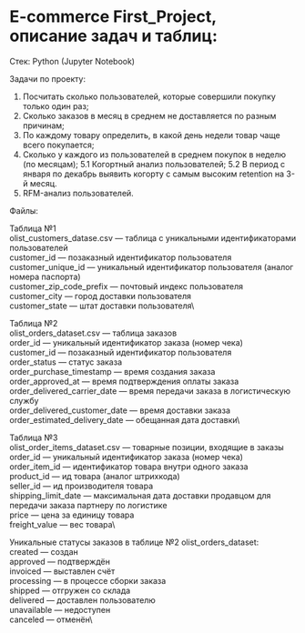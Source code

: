 # E-commerce First_Project, описание задач и таблиц:

Стек: Python (Jupyter Notebook)

Задачи по проекту:
1. Посчитать сколько пользователей, которые совершили покупку только один раз;
2. Сколько заказов в месяц в среднем не доставляется по разным причинам;
3. По каждому товару определить, в какой день недели товар чаще всего покупается;
4. Сколько у каждого из пользователей в среднем покупок в неделю (по месяцам);
5.1  Когортный анализ пользователей;
5.2 В период с января по декабрь выявить когорту с самым высоким retention на 3-й месяц.
6. RFM-анализ пользователей.

Файлы:

Таблица №1\
 olist_customers_datase.csv — таблица с уникальными идентификаторами пользователей\
customer_id — позаказный идентификатор пользователя\
customer_unique_id —  уникальный идентификатор пользователя  (аналог номера паспорта)\
customer_zip_code_prefix —  почтовый индекс пользователя\
customer_city —  город доставки пользователя\
customer_state —  штат доставки пользователя\

Таблица №2\
olist_orders_dataset.csv —  таблица заказов\
order_id —  уникальный идентификатор заказа (номер чека)\
customer_id —  позаказный идентификатор пользователя\
order_status —  статус заказа\
order_purchase_timestamp —  время создания заказа\
order_approved_at —  время подтверждения оплаты заказа\
order_delivered_carrier_date —  время передачи заказа в логистическую службу\
order_delivered_customer_date —  время доставки заказа\
order_estimated_delivery_date —  обещанная дата доставки\

Таблица №3\
olist_order_items_dataset.csv —  товарные позиции, входящие в заказы\
order_id —  уникальный идентификатор заказа (номер чека)\
order_item_id —  идентификатор товара внутри одного заказа\
product_id —  ид товара (аналог штрихкода)\
seller_id — ид производителя товара\
shipping_limit_date —  максимальная дата доставки продавцом для передачи заказа партнеру по логистике\
price —  цена за единицу товара\
freight_value —  вес товара\


Уникальные статусы заказов в таблице №2 olist_orders_dataset:\
created —  создан\
approved —  подтверждён\
invoiced —  выставлен счёт\
processing —  в процессе сборки заказа\
shipped —  отгружен со склада\
delivered —  доставлен пользователю\
unavailable —  недоступен\
canceled —  отменён\
